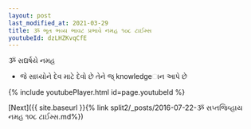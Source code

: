 ```yaml
---
layout: post
last_modified_at: 2021-03-29
title: ૐ ભૂત ભવ્ય ભાવટ પ્રભાવે નમહ ૧૦૮ ટાઈમ્સ
youtubeId: dzLHZKvqCfE
---
```

 
 
 ૐ સદ્યર્ષયે નમહ  
 
 -  જે સાધ્‍યોને દેવ માટે દેવો છે તેને જ્ knowledgeાન આપે છે 
 
  
 
  
 
 
 
 
 
 


{% include youtubePlayer.html id=page.youtubeId %}
 
[Next]({{ site.baseurl }}{% link  split2/_posts/2016-07-22-ૐ સપ્તજિવ્હાય નમહ ૧૦૮ ટાઈમ્સ.md%})
 
